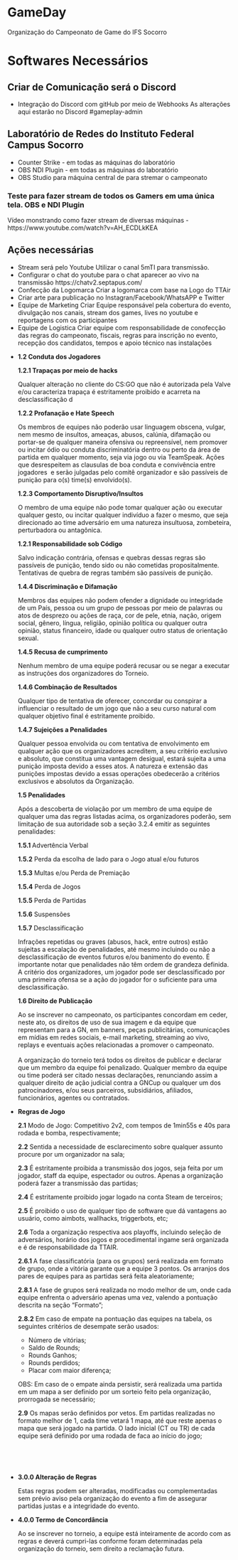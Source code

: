 # GameDay
Organização do Campeonato de Game do IFS Socorro

<divider/>

# Softwares Necessários 
<h2>Criar de Comunicação será o Discord</h2>
<ul>
  <li> 
    <span> <stroke>Integração do Discord com gitHub por meio de Webhooks </stroke> As alterações aqui estarão no Discord #gameplay-admin</span>
  </li>
</ul>


<h2>Laboratório de Redes do Instituto Federal Campus Socorro</h2>
<ul>
  <li> 
    <span> <stroke>Counter Strike </stroke> - em todas as máquinas do laboratório</span>
  </li>
  
   <li> 
    <span> <stroke>OBS NDI Plugin </stroke> - em todas as máquinas do laboratório  </span>
  </li>
    
  <li> 
    <span> <stroke>OBS Studio </stroke> para máquina central de para stremar o campeonato  </span>
  </li>
</ul>

<h3> Teste para fazer stream de todos os Gamers em uma única tela. OBS e NDI Plugin</h3>
<p><stan>Vídeo monstrando como fazer stream de diversas máquinas - https://www.youtube.com/watch?v=AH_ECDLkKEA</span></p>

<h2>Ações necessárias</h2>
<ul>

  
  <li> 
    <span> <stroke>Stream será pelo Youtube</stroke> Utilizar o canal 5mTI para transmissão.  </span>
  </li>

  <li> 
    <span> <stroke>Configurar o chat do youtube</stroke> para o chat aparecer ao vivo na transmissão https://chatv2.septapus.com/ </span>
  </li>
  
  <li> 
    <span> <stroke>Confecção da Logomarca</stroke> Criar a logomarca com base na Logo do TTAir</span>
  </li>
  
  <li> 
    <span> <stroke>Criar arte para publicação no Instagran/Facebook/WhatsAPP e Twitter</stroke> </span>
  </li>
  
  
  <li> 
    <span> <stroke>Equipe de Marketing</stroke> Criar Equipe responsável pela cobertura do evento, divulgação nos canais, stream dos games, lives no youtube e reportagens com os participantes</span>
  </li>
  
  
  <li> 
    <span> <stroke>Equipe de Logistica</stroke> Criar equipe com responsabilidade de conofecção das regras do campeonato, fiscais, regras para inscrição no evento, recepção dos candidatos, tempos e apoio técnico nas instalações</span>
  </li>
</ul>

<ul>
<li>
<p style="font-weight: 400;"><strong>1.2 Conduta dos Jogadores</strong></p>
<p style="font-weight: 400;"><strong>1.2.1 Trapa&ccedil;as por meio de hacks</strong></p>
<p style="font-weight: 400;">Qualquer altera&ccedil;&atilde;o no cliente do CS:GO que n&atilde;o &eacute; autorizada pela Valve e/ou caracteriza trapa&ccedil;a &eacute; estritamente proibido e acarreta na desclassifica&ccedil;&atilde;o d</p>
<p style="font-weight: 400;"><strong>1.2.2 Profana&ccedil;&atilde;o e Hate Speech</strong></p>
<p style="font-weight: 400;">Os membros de equipes n&atilde;o poder&atilde;o usar linguagem obscena, vulgar, nem mesmo de insultos, amea&ccedil;as, abusos, cal&uacute;nia, difama&ccedil;&atilde;o ou portar-se de qualquer maneira ofensiva ou repreens&iacute;vel, nem promover ou incitar &oacute;dio ou conduta discriminat&oacute;ria dentro ou perto da &aacute;rea de partida em qualquer momento, seja via jogo ou via TeamSpeak. A&ccedil;&otilde;es que desrespeitem as clausulas de boa conduta e conviv&ecirc;ncia entre jogadores &nbsp;e ser&atilde;o julgadas pelo comit&ecirc; organizador e s&atilde;o pass&iacute;veis de puni&ccedil;&atilde;o para o(s) time(s) envolvido(s).</p>
<p style="font-weight: 400;"><strong>1.2.3 Comportamento Disruptivo/Insultos</strong></p>
<p style="font-weight: 400;">O membro de uma equipe n&atilde;o pode tomar qualquer a&ccedil;&atilde;o ou executar qualquer gesto, ou incitar qualquer indiv&iacute;duo a fazer o mesmo, que seja direcionado ao time advers&aacute;rio em uma natureza insultuosa, zombeteira, perturbadora ou antag&ocirc;nica.</p>
<p style="font-weight: 400;"><strong>1.2.1 Responsabilidade sob C&oacute;digo</strong></p>
<p style="font-weight: 400;">Salvo indica&ccedil;&atilde;o contr&aacute;ria, ofensas e quebras dessas regras s&atilde;o pass&iacute;veis de puni&ccedil;&atilde;o, tendo sido ou n&atilde;o cometidas propositalmente. Tentativas de quebra de regras tamb&eacute;m s&atilde;o pass&iacute;veis de puni&ccedil;&atilde;o.</p>
<p style="font-weight: 400;"><strong>1.4.4 Discrimina&ccedil;&atilde;o e Difama&ccedil;&atilde;o</strong></p>
<p style="font-weight: 400;">Membros das equipes n&atilde;o podem ofender a dignidade ou integridade de um Pa&iacute;s, pessoa ou um grupo de pessoas por meio de palavras ou atos de desprezo ou a&ccedil;&otilde;es de ra&ccedil;a, cor de pele, etnia, na&ccedil;&atilde;o, origem social, g&ecirc;nero, l&iacute;ngua, religi&atilde;o, opini&atilde;o pol&iacute;tica ou qualquer outra opini&atilde;o, status financeiro, idade ou qualquer outro status de orienta&ccedil;&atilde;o sexual.</p>
<p style="font-weight: 400;"><strong>1.4.5 Recusa de cumprimento</strong></p>
<p style="font-weight: 400;">Nenhum membro de uma equipe poder&aacute; recusar ou se negar a executar as instru&ccedil;&otilde;es dos organizadores do Torneio.</p>
<p style="font-weight: 400;"><strong>1.4.6 Combina&ccedil;&atilde;o de Resultados</strong></p>
<p style="font-weight: 400;">Qualquer tipo de tentativa de oferecer, concordar ou conspirar a influenciar o resultado de um jogo que n&atilde;o a seu curso natural com qualquer objetivo final &eacute; estritamente proibido.</p>
<p style="font-weight: 400;"><strong>1.4.7 Sujei&ccedil;&otilde;es a Penalidades</strong></p>
<p style="font-weight: 400;">Qualquer pessoa envolvida ou com tentativa de envolvimento em qualquer a&ccedil;&atilde;o que os organizadores acreditem, a seu crit&eacute;rio exclusivo e absoluto, que constitua uma vantagem desigual, estar&aacute; sujeita a uma puni&ccedil;&atilde;o imposta devido a esses atos. A natureza e extens&atilde;o das puni&ccedil;&otilde;es impostas devido a essas opera&ccedil;&otilde;es obedecer&atilde;o a crit&eacute;rios exclusivos e absolutos da Organiza&ccedil;&atilde;o.</p>
<p style="font-weight: 400;"><strong>1.5 Penalidades</strong></p>
<p style="font-weight: 400;">Ap&oacute;s a descoberta de viola&ccedil;&atilde;o por um membro de uma equipe de qualquer uma das regras listadas acima, os organizadores poder&atilde;o, sem limita&ccedil;&atilde;o de sua autoridade sob a se&ccedil;&atilde;o 3.2.4 emitir as seguintes penalidades:</p>
<p style="font-weight: 400;"><strong>1.5.1&nbsp;</strong>Advert&ecirc;ncia Verbal</p>
<p style="font-weight: 400;"><strong>1.5.2</strong>&nbsp;Perda da escolha de lado para o Jogo atual e/ou futuros</p>
<p style="font-weight: 400;"><strong>1.5.3</strong>&nbsp;Multas e/ou Perda de Premia&ccedil;&atilde;o</p>
<p style="font-weight: 400;"><strong>1.5.4</strong>&nbsp;Perda de Jogos</p>
<p style="font-weight: 400;"><strong>1.5.5</strong>&nbsp;Perda de Partidas</p>
<p style="font-weight: 400;"><strong>1.5.6</strong>&nbsp;Suspens&otilde;es</p>
<p style="font-weight: 400;"><strong>1.5.7</strong>&nbsp;Desclassifica&ccedil;&atilde;o</p>
<p style="font-weight: 400;">Infra&ccedil;&otilde;es repetidas ou graves (abusos, hack, entre outros) est&atilde;o sujeitas a escala&ccedil;&atilde;o de penalidades, at&eacute; mesmo incluindo ou n&atilde;o a desclassifica&ccedil;&atilde;o de eventos futuros e/ou banimento do evento. &Eacute; importante notar que penalidades n&atilde;o t&ecirc;m ordem de grandeza definida. A crit&eacute;rio dos organizadores, um jogador pode ser desclassificado por uma primeira ofensa se a a&ccedil;&atilde;o do jogador for o suficiente para uma desclassifica&ccedil;&atilde;o.</p>
<p style="font-weight: 400;"><strong>1.6 Direito de Publica&ccedil;&atilde;o</strong></p>
<p style="font-weight: 400;">Ao se inscrever no campeonato, os participantes concordam em ceder, neste ato, os direitos de uso de sua imagem e da equipe que representam para a GN, em banners, pe&ccedil;as publicit&aacute;rias, comunica&ccedil;&otilde;es em m&iacute;dias em redes sociais, e-mail marketing, streaming ao vivo, replays e eventuais a&ccedil;&otilde;es relacionadas a promover o campeonato.<br /><br />A organiza&ccedil;&atilde;o do torneio ter&aacute; todos os direitos de publicar e declarar que um membro da equipe foi penalizado. Qualquer membro da equipe ou time poder&aacute; ser citado nessas declara&ccedil;&otilde;es, renunciando assim a qualquer direito de a&ccedil;&atilde;o judicial contra a GNCup ou qualquer um dos patrocinadores, e/ou seus parceiros, subsidi&aacute;rios, afiliados, funcion&aacute;rios, agentes ou contratados.</p>
</li>
</ul>

<ul>
<li>
<p style="font-weight: 400;"><strong>Regras de Jogo</strong></p>
<p style="font-weight: 400;"><strong>2.1</strong>&nbsp;Modo de Jogo: Competitivo 2v2, com tempos de 1min55s e 40s para rodada e bomba, respectivamente;</p>
<p style="font-weight: 400;"><strong>2.2</strong>&nbsp;Sentida a necessidade de esclarecimento sobre qualquer assunto procure por um organizador na sala;</p>
<p style="font-weight: 400;"><strong>2.3</strong>&nbsp;&Eacute; estritamente proibida a transmiss&atilde;o dos jogos, seja feita por um jogador, staff da equipe, espectador ou outros. Apenas a organiza&ccedil;&atilde;o poder&aacute; fazer a transmiss&atilde;o das partidas;</p>
<p style="font-weight: 400;"><strong>2.4</strong>&nbsp;&Eacute; estritamente proibido jogar logado na conta Steam de terceiros;</p>
<p style="font-weight: 400;"><strong>2.5</strong>&nbsp;&Eacute; proibido o uso de qualquer tipo de software que d&aacute; vantagens ao usu&aacute;rio, como aimbots, wallhacks, triggerbots, etc;</p>
<p style="font-weight: 400;"><strong>2.6</strong>&nbsp;Toda a organiza&ccedil;&atilde;o respectiva aos playoffs, incluindo sele&ccedil;&atilde;o de advers&aacute;rios, hor&aacute;rio dos jogos e procedimental ingame ser&aacute; organizada e &eacute; de responsabilidade da TTAIR.</p>
<p style="font-weight: 400;"><strong>2.6.1&nbsp;</strong>A fase classificat&oacute;ria (para os grupos) ser&aacute; realizada em formato de grupo, onde a vit&oacute;ria garante que a equipe 3 pontos. Os arranjos dos pares de equipes para as partidas ser&aacute; feita aleatoriamente;</p>
<p style="font-weight: 400;"><strong>2.8.1</strong>&nbsp;A fase de grupos ser&aacute; realizada no modo melhor de um, onde cada equipe enfrenta o advers&aacute;rio apenas uma vez, valendo a pontua&ccedil;&atilde;o descrita na se&ccedil;&atilde;o &ldquo;Formato&rdquo;;</p>
<p style="font-weight: 400;"><strong>2.8.2</strong>&nbsp;Em caso de empate na pontua&ccedil;&atilde;o das equipes na tabela, os seguintes crit&eacute;rios de desempate ser&atilde;o usados:</p>
<ul style="font-weight: 400;">
<li>N&uacute;mero de vit&oacute;rias;</li>
<li>Saldo de Rounds;</li>
<li>Rounds Ganhos;</li>
<li>Rounds perdidos;</li>
<li>Placar com maior diferen&ccedil;a;</li>
</ul>
<p style="font-weight: 400;">OBS: Em caso de o empate ainda persistir, ser&aacute; realizada uma partida em um mapa a ser definido por um sorteio feito pela organiza&ccedil;&atilde;o, prorrogada se necess&aacute;rio;</p>
<p style="font-weight: 400;"><strong>2.9</strong>&nbsp;Os mapas ser&atilde;o definidos por vetos. Em partidas realizadas no formato melhor de 1, cada time vetar&aacute; 1 mapa, at&eacute; que reste apenas o mapa que ser&aacute; jogado na partida. O lado inicial (CT ou TR) de cada equipe ser&aacute; definido por uma rodada de faca ao in&iacute;cio do jogo;</p>
<br />
<p>&nbsp;</p>
</li>
</ul>

<ul>
<li>
<p style="font-weight: 400;"><strong>3.0.0 Altera&ccedil;&atilde;o de Regras</strong></p>
<p style="font-weight: 400;">Estas regras podem ser alteradas, modificadas ou complementadas sem pr&eacute;vio aviso pela organiza&ccedil;&atilde;o do evento a fim de assegurar partidas justas e a integridade do evento.</p>
</li>
</ul>

<ul>
<li>
<p style="font-weight: 400;"><strong>4.0.0 Termo de Concord&acirc;ncia</strong></p>
<p style="font-weight: 400;">Ao se inscrever no torneio, a equipe est&aacute; inteiramente de acordo com as regras e dever&aacute; cumpri-las conforme foram determinadas pela organiza&ccedil;&atilde;o do torneio, sem direito a reclama&ccedil;&atilde;o futura.</p>
</li>
</ul>
